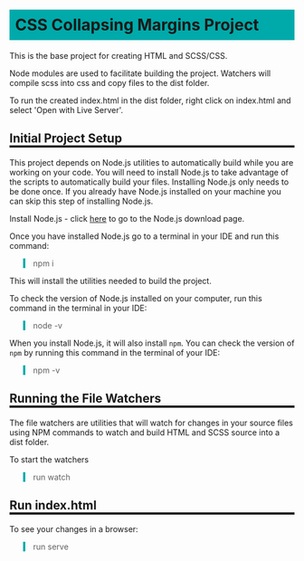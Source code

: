 <style>
    h1{background-color: #0aa; padding: 10px;}
    h2,h3{border-bottom: 4px solid;}
    blockquote{border-left: 4px solid #0aa}
</style>

# CSS Collapsing Margins Project

This is the base project for creating HTML and SCSS/CSS.

Node modules are used to facilitate building the project. Watchers will compile scss into css and copy files to the dist folder.

To run the created index.html in the dist folder, right click on index.html and select 'Open with Live Server'.

## Initial Project Setup

This project depends on Node.js utilities to automatically build
while you are working on your code. You will need to install Node.js to take advantage of the scripts to automatically build your files. Installing Node.js only needs to be done once. If you already have Node.js installed on your machine you can skip this step of installing Node.js.

Install Node.js - click [here](https://nodejs.org/en/download/) to go to the Node.js download page.

Once you have installed Node.js go to a terminal in your IDE and run this command:

> npm i

This will install the utilities needed to build the project.

To check the version of Node.js installed on your computer, run this command in the terminal in your IDE:

> node -v

When you install Node.js, it will also install `npm`. You can check the version of `npm` by running this command in the terminal of your IDE:

> npm -v

## Running the File Watchers

The file watchers are utilities that will watch for changes in your source files using NPM commands to watch and build HTML and SCSS source into a dist folder.

To start the watchers 

> run watch

## Run index.html

To see your changes in a browser:
> run serve
